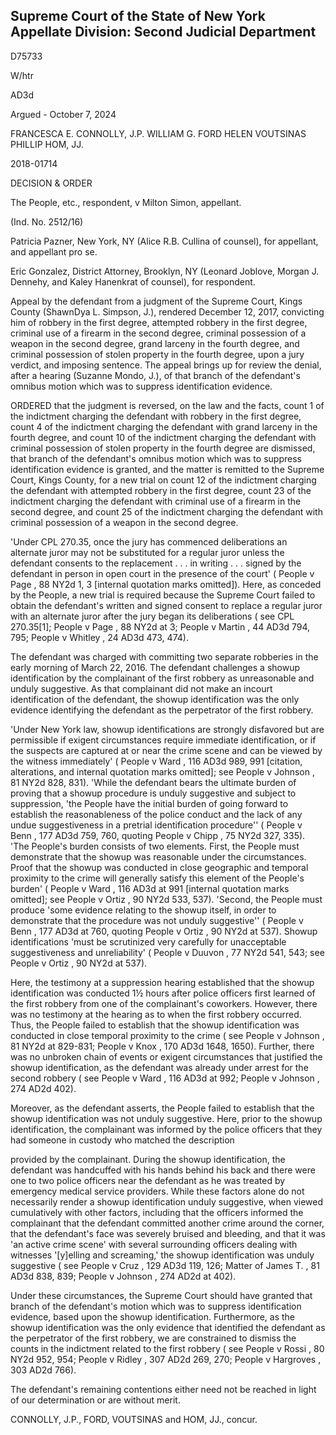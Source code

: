 ## Supreme Court of the State of New York Appellate Division: Second Judicial Department

D75733

W/htr

AD3d

Argued - October 7, 2024

FRANCESCA E. CONNOLLY, J.P. WILLIAM G. FORD HELEN VOUTSINAS PHILLIP HOM, JJ.

2018-01714

DECISION &amp; ORDER

The People, etc., respondent, v Milton Simon, appellant.

(Ind. No. 2512/16)

Patricia Pazner, New York, NY (Alice R.B. Cullina of counsel), for appellant, and appellant pro se.

Eric  Gonzalez,  District  Attorney,  Brooklyn,  NY  (Leonard  Joblove,  Morgan  J. Dennehy, and Kaley Hanenkrat of counsel), for respondent.

Appeal by the defendant from a judgment of the Supreme Court, Kings County (ShawnDya L. Simpson, J.), rendered December 12, 2017, convicting him of robbery in the first degree, attempted robbery in the first degree, criminal use of a firearm in the second degree, criminal possession of a weapon in the second degree, grand larceny in the fourth degree, and criminal possession of stolen property in the fourth degree, upon a jury verdict, and imposing sentence.  The appeal brings up for review the denial, after a hearing (Suzanne Mondo, J.), of that branch of the defendant's omnibus motion which was to suppress identification evidence.

ORDERED that the judgment is reversed, on the law and the facts, count 1 of the indictment charging the defendant with robbery in the first degree, count 4 of the indictment charging the defendant with grand larceny in the fourth degree, and count 10 of the indictment charging the defendant with criminal possession of stolen property in the fourth degree are dismissed, that branch of the defendant's omnibus motion which was to suppress identification evidence is granted, and the matter is remitted to the Supreme Court, Kings County, for a new trial on count 12 of the indictment charging  the  defendant with  attempted  robbery  in  the  first  degree,  count  23  of  the  indictment charging the defendant with criminal use of a firearm in the second degree, and count 25 of the indictment charging the defendant with criminal possession of a weapon in the second degree.

'Under CPL 270.35, once the jury has commenced deliberations an alternate juror may not be substituted for a regular juror unless the defendant consents to the replacement . . . in writing . . . signed by the defendant in person in open court in the presence of the court' ( People v Page , 88 NY2d 1, 3 [internal quotation marks omitted]).  Here, as conceded by the People, a new trial is required because the Supreme Court failed to obtain the defendant's written and signed consent to replace a regular juror with an alternate juror after the jury began its deliberations ( see CPL 270.35[1]; People v Page ,  88 NY2d at 3; People v Martin ,  44 AD3d 794, 795; People v Whitley , 24 AD3d 473, 474).

The defendant was charged with committing two separate robberies in the early morning of March 22, 2016.  The defendant challenges a showup identification by the complainant of the first robbery as unreasonable and unduly suggestive.  As that complainant did not make an incourt identification of the defendant, the showup identification was the only evidence identifying the defendant as the perpetrator of the first robbery.

'Under  New  York  law,  showup  identifications  are  strongly  disfavored  but  are permissible if exigent circumstances require immediate identification, or if the suspects are captured at or near the crime scene and can be viewed by the witness immediately' ( People v Ward , 116 AD3d 989, 991 [citation, alterations, and internal quotation marks omitted]; see People v Johnson , 81 NY2d 828, 831).  'While the defendant bears the ultimate burden of proving that a showup procedure is unduly suggestive and subject to suppression, 'the People have the initial burden of going forward to establish the reasonableness of the police conduct and the lack of any undue suggestiveness in a pretrial identification procedure'' ( People v Benn , 177 AD3d 759, 760, quoting People v Chipp , 75 NY2d 327, 335).  'The People's burden consists of two elements.  First, the People must demonstrate that the showup was reasonable under the circumstances.  Proof that the showup was conducted in close geographic and temporal proximity to the crime will generally satisfy this element of the People's burden' ( People v Ward , 116 AD3d at 991 [internal quotation marks omitted]; see People v Ortiz ,  90 NY2d 533, 537).  'Second, the People must produce 'some evidence relating to the showup itself, in order to demonstrate that the procedure was not unduly suggestive'' ( People v Benn , 177 AD3d at 760, quoting People v Ortiz , 90 NY2d at 537).  Showup identifications 'must be scrutinized very carefully for unacceptable suggestiveness and unreliability' ( People v Duuvon , 77 NY2d 541, 543; see People v Ortiz , 90 NY2d at 537).

Here,  the testimony  at a suppression  hearing  established  that the showup identification was conducted 1½ hours after police officers first learned of the first robbery from one of the complainant's coworkers.  However, there was no testimony at the hearing as to when the first robbery occurred.  Thus, the People failed to establish that the showup identification was conducted in close temporal proximity to the crime ( see People v Johnson , 81 NY2d at 829-831; People v Knox ,  170  AD3d  1648,  1650).    Further,  there  was  no  unbroken  chain  of  events  or  exigent circumstances that justified the showup identification, as the defendant was already under arrest for the second robbery ( see People v Ward , 116 AD3d at 992; People v Johnson , 274 AD2d 402).

Moreover, as the defendant asserts, the People failed to establish that the showup identification was not unduly suggestive.  Here, prior to the showup identification, the complainant was informed by the police officers that they had someone in custody who matched the description

provided by the complainant.  During the showup identification, the defendant was handcuffed with his hands behind his back and there were one to two police officers near the defendant as he was treated by emergency medical service providers.  While these factors alone do not necessarily render a showup identification unduly suggestive, when viewed cumulatively with other factors, including that the officers informed the complainant that the defendant committed another crime around the corner, that the defendant's face was severely bruised and bleeding, and that it was 'an active crime scene' with several surrounding officers dealing with witnesses '[y]elling and screaming,' the showup identification was unduly suggestive ( see People v Cruz , 129 AD3d 119, 126; Matter of James T. , 81 AD3d 838, 839; People v Johnson , 274 AD2d at 402).

Under these circumstances, the Supreme Court should have granted that branch of the defendant's motion which was to suppress identification evidence, based upon the showup identification.  Furthermore, as the showup identification was the only evidence that identified the defendant as the perpetrator of the first robbery, we are constrained to dismiss the counts in the indictment related to the first robbery ( see People v Rossi , 80 NY2d 952, 954; People v Ridley , 307 AD2d 269, 270; People v Hargroves , 303 AD2d 766).

The defendant's remaining contentions either need not be reached in light of our determination or are without merit.

CONNOLLY, J.P., FORD, VOUTSINAS and HOM, JJ., concur.

<!-- image -->